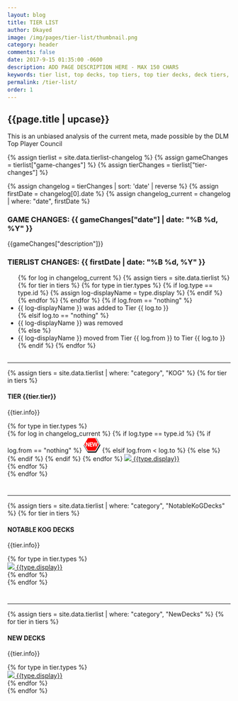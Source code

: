 ```yaml
---
layout: blog
title: TIER LIST
author: Dkayed
image: /img/pages/tier-list/thumbnail.png
category: header
comments: false
date: 2017-9-15 01:35:00 -0600
description: ADD PAGE DESCRIPTION HERE - MAX 150 CHARS
keywords: tier list, top decks, top tiers, top tier decks, deck tiers, deck ranks, deck types, best decks, new decks
permalink: /tier-list/
order: 1
---
```


<div class="section center">
    <h2>{{page.title | upcase}}</h2>
    <p> This is an unbiased analysis of the current meta, made possible by the DLM Top Player Council</p>    
</div>

{% assign tierlist = site.data.tierlist-changelog %}
{% assign gameChanges = tierlist["game-changes"] %}
{% assign tierChanges = tierlist["tier-changes"] %}

{% assign changelog = tierChanges | sort: 'date' | reverse %}
{% assign firstDate = changelog[0].date %}
{% assign changelog_current = changelog | where: "date", firstDate %}

<div class="section">
    <h3>GAME CHANGES: {{ gameChanges["date"] | date: "%B %d, %Y" }}</h3>
    <p>{{gameChanges["description"]}}</p>
</div>

<div class="section">
    <h3>TIERLIST CHANGES: {{ firstDate | date: "%B %d, %Y" }}</h3>
    <ul> 
        {% for log in changelog_current %}
            {% assign tiers = site.data.tierlist %}
            {% for tier in tiers %} 
                {% for type in tier.types %}
                    {% if log.type == type.id %}
                        {% assign log-displayName = type.display %}
                    {% endif %}
                {% endfor %}
            {% endfor %}
            {% if log.from == "nothing" %}
                <li>{{ log-displayName }} was added to Tier {{ log.to }}</li>
            {% elsif log.to == "nothing" %}
                <li>{{ log-displayName }} was removed</li>
            {% else %}
                <li>{{ log-displayName }} moved from Tier {{ log.from }} to Tier {{ log.to }}</li>
            {% endif %}
        {% endfor %}    
    </ul>            
</div>

<hr style="margin-top: 30px;">

<div class="section"> 
    {% assign tiers = site.data.tierlist | where: "category", "KOG" %}
    {% for tier in tiers %}
        <div class="section">
            <h4>TIER {{tier.tier}}</h4>
            <p>{{tier.info}}</p>
            <div class="decktype-filter row">
                {% for type in tier.types %}
                    <div class="btn-wrapper col-sm-6 col-md-4 col-lg-3" >
                        {% for log in changelog_current %} <!-- if statement on next line could have been replaced by where filter: | where: "type", type.id -->
                            {% if log.type == type.id %}
                                {% if log.from == "nothing" %}
                                    <img class="decktype-new" src="/img/assets/new.png" />
                                {% elsif log.from < log.to %}
                                    <span class="fa-stack fa-1x decktype-new">
                                        <i class="fa fa-circle fa-stack-2x" style="color: red;"></i>
                                        <i class="fa fa-arrow-down fa-stack-1x" style="color: white;"></i>
                                    </span>     
                                {% else %}
                                    <span class="fa-stack fa-1x decktype-new">
                                        <i class="fa fa-circle fa-stack-2x" style="color: green;"></i>
                                        <i class="fa fa-arrow-up fa-stack-1x" style="color: white;"></i>
                                    </span>     
                                {% endif %}
                            {% endif %}
                        {% endfor %}
                        <a class="btn-decktype" href="{{site.url}}/tier-list/{{type.id}}">
                            <img class="decktype-card" src= "https://yugiohprices.com/api/card_image/{{type.card}}"/>
                            <span class="decktype-display">{{type.display}}</span>
                        </a>
                    </div>
                {% endfor %}
            </div>
        </div>
    {% endfor %}
</div>

<hr style="margin-top: 40px;">

<div class="section">
    {% assign tiers = site.data.tierlist | where: "category", "NotableKoGDecks" %}
    {% for tier in tiers %}
        <div class="section">
            <h4>NOTABLE KOG DECKS</h4>
            <p>{{tier.info}}</p>
            <div class="decktype-filter row">
                {% for type in tier.types %}
                    <div class="btn-wrapper col-sm-6 col-md-4 col-lg-3" >
                        <a class="btn-decktype" href="{{site.url}}/tier-list/{{type.id}}">
                            <img class="decktype-card" src= "https://yugiohprices.com/api/card_image/{{type.card}}"/>
                            <span class="decktype-display">{{type.display}}</span>
                        </a>
                    </div>
                {% endfor %}
            </div>
        </div>
    {% endfor %}
</div>

<hr style="margin-top: 40px;">

<div class="section">
    {% assign tiers = site.data.tierlist | where: "category", "NewDecks" %}
    {% for tier in tiers %}
        <div class="section">
            <h4>NEW DECKS</h4>
            <p>{{tier.info}}</p>
            <div class="decktype-filter row">
                {% for type in tier.types %}
                    <div class="btn-wrapper col-sm-6 col-md-4 col-lg-3" >
                        <a class="btn-decktype" href="{{site.url}}/tier-list/{{type.id}}">
                            <img class="decktype-card" src= "https://yugiohprices.com/api/card_image/{{type.card}}"/>
                            <span class="decktype-display">{{type.display}}</span>
                        </a>
                    </div>
                {% endfor %}
            </div>
        </div>
    {% endfor %}
</div>